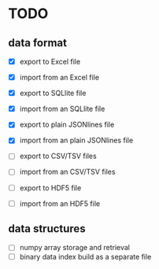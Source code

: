 # TODO
## data format

* [X] export to Excel file
* [X] import from an Excel file

* [X] export to SQLlite file
* [X] import from an SQLlite file

* [X] export to plain JSONlines file
* [X] import from an plain JSONlines file

* [ ] export to CSV/TSV files
* [ ] import from an CSV/TSV files

* [ ] export to HDF5 file
* [ ] import from an HDF5 file

## data structures
* [ ] numpy array storage and retrieval
* [ ] binary data index build as a separate file
